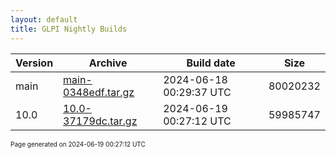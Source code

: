 ```yaml
---
layout: default
title: GLPI Nightly Builds
---
```


Version|Archive|Build date|Size
---|---|---|---
main|[main-0348edf.tar.gz](main-0348edf.tar.gz)|2024-06-18 00:29:37 UTC|80020232
10.0|[10.0-37179dc.tar.gz](10.0-37179dc.tar.gz)|2024-06-19 00:27:12 UTC|59985747

<font size="1">Page generated on 2024-06-19 00:27:12 UTC</font>
